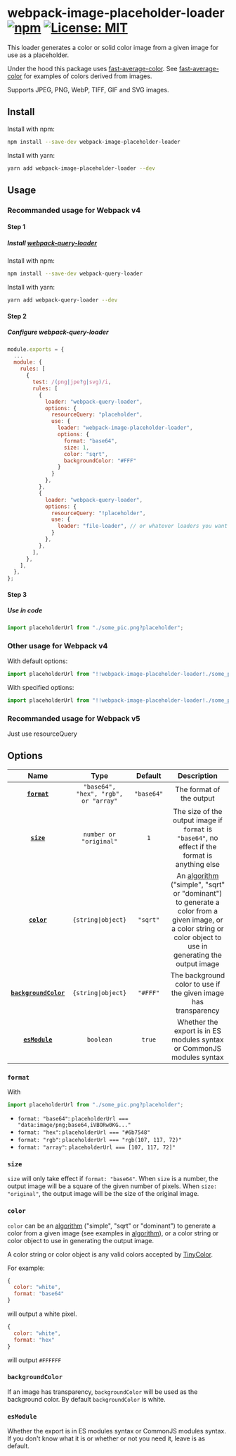 # webpack-image-placeholder-loader [![npm](https://img.shields.io/npm/v/webpack-image-placeholder-loader)](https://www.npmjs.com/package/webpack-image-placeholder-loader) [![License: MIT](https://img.shields.io/badge/License-MIT-green.svg?style=flat)](https://opensource.org/licenses/MIT)

This loader generates a color or solid color image from a given image for use as a placeholder.

Under the hood this package uses [fast-average-color](https://github.com/fast-average-color/fast-average-color). See [fast-average-color](https://github.com/fast-average-color/fast-average-color) for examples of colors derived from images.

Supports JPEG, PNG, WebP, TIFF, GIF and SVG images.

## Install

Install with npm:

```bash
npm install --save-dev webpack-image-placeholder-loader
```

Install with yarn:

```bash
yarn add webpack-image-placeholder-loader --dev
```

## Usage

### Recommanded usage for Webpack v4

#### Step 1

##### Install [webpack-query-loader](https://github.com/CoolCyberBrain/webpack-query-loader)

Install with npm:

```bash
npm install --save-dev webpack-query-loader
```

Install with yarn:

```bash
yarn add webpack-query-loader --dev
```

#### Step 2

##### Configure webpack-query-loader

```javascript
module.exports = {
  ...
  module: {
    rules: [
      {
        test: /(png|jpe?g|svg)/i,
        rules: [
          {
            loader: "webpack-query-loader",
            options: {
              resourceQuery: "placeholder",
              use: {
                loader: "webpack-image-placeholder-loader",
                options: {
                  format: "base64",
                  size: 1,
                  color: "sqrt",
                  backgroundColor: "#FFF"
                }
              }
            },
          },
          {
            loader: "webpack-query-loader",
            options: {
              resourceQuery: "!placeholder",
              use: {
                loader: "file-loader", // or whatever loaders you want to use
              }
            },
          },
        ],
      },
    ],
  },
};

```

#### Step 3

##### Use in code

```javascript
import placeholderUrl from "./some_pic.png?placeholder";
```

### Other usage for Webpack v4

With default options:

```javascript
import placeholderUrl from "!!webpack-image-placeholder-loader!./some_pic.png";
```

With specified options:

```javascript
import placeholderUrl from "!!webpack-image-placeholder-loader!./some_pic.png?format=base64&size=1&color=sqrt&backgroundColor=white";
```

### Recommanded usage for Webpack v5

Just use resourceQuery

## Options

|                   Name                    |                 Type                 |  Default   |                                                                                                                       Description                                                                                                                        |
| :---------------------------------------: | :----------------------------------: | :--------: | :------------------------------------------------------------------------------------------------------------------------------------------------------------------------------------------------------------------------------------------------------: |
|          **[`format`](#format)**          | `"base64", "hex", "rgb", or "array"` | `"base64"` |                                                                                                                 The format of the output                                                                                                                 |
|            **[`size`](#size)**            |        `number or "original"`        |    `1`     |                                                                             The size of the output image if `format` is `"base64"`, no effect if the format is anything else                                                                             |
|           **[`color`](#color)**           |          `{string\|object}`          |  `"sqrt"`  | An [algorithm](https://github.com/fast-average-color/fast-average-color/blob/master/docs/algorithms.md) ("simple", "sqrt" or "dominant") to generate a color from a given image, or a color string or color object to use in generating the output image |
| **[`backgroundColor`](#backgroundColor)** |          `{string\|object}`          |  `"#FFF"`  |                                                                                             The background color to use if the given image has transparency                                                                                              |
|        **[`esModule`](#esModule)**        |              `boolean`               |   `true`   |                                                                                          Whether the export is in ES modules syntax or CommonJS modules syntax                                                                                           |

### `format`

With

```javascript
import placeholderUrl from "./some_pic.png?placeholder";
```

- `format: "base64"`: `placeholderUrl === "data:image/png;base64,iVBORw0KG..."`
- `format: "hex"`: `placeholderUrl === "#6b7548"`
- `format: "rgb"`: `placeholderUrl === "rgb(107, 117, 72)"`
- `format: "array"`: `placeholderUrl === [107, 117, 72]"`

### `size`

`size` will only take effect if `format: "base64"`. When `size` is a number, the output image will be a square of the given number of pixels. When `size: "original"`, the output image will be the size of the original image.

### `color`

`color` can be an [algorithm](https://github.com/fast-average-color/fast-average-color/blob/master/docs/algorithms.md) ("simple", "sqrt" or "dominant") to generate a color from a given image (see examples in [algorithm](https://github.com/fast-average-color/fast-average-color/blob/master/docs/algorithms.md)), or a color string or color object to use in generating the output image.

A color string or color object is any valid colors accepted by [TinyColor](https://github.com/bgrins/TinyColor).

For example:

```javascript
{
  color: "white",
  format: "base64"
}
```

will output a white pixel.

```javascript
{
  color: "white",
  format: "hex"
}
```

will output `#FFFFFF`

### `backgroundColor`

If an image has transparency, `backgroundColor` will be used as the background color. By default `backgroundColor` is white.

### `esModule`

Whether the export is in ES modules syntax or CommonJS modules syntax. If you don't know what it is or whether or not you need it, leave is as default.
